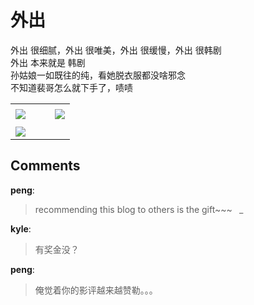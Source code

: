 # 外出

<div id="msgcns!B37A52AAF181A958!727" class="bvMsg"><div>外出 很细腻，外出 很唯美，外出 很缓慢，外出 很韩剧</div>
<div> </div>
<div>外出 本来就是 韩剧</div>
<div> </div>
<div>孙姑娘一如既往的纯，看她脱衣服都没啥邪念</div>
<div> </div>
<div>不知道裴哥怎么就下手了，啧啧</div>
<div> </div>

<div> </div>
<div> </div>
<div> </div>
<div> </div></div><table cellspacing="0" border="0"><tr><td></td></tr><tr><td valign="top"><a href="http://blufiles.storage.live.com/y1pZ7hutcdhugWBUXkw3jAwIn6uOiyjhc-Nosw8q9LzWon2yevfcjRXfGLBbXtJQ2rmtyegIWmAdC8" target="_blank" rel="WLPP;url=http://blufiles.storage.live.com/y1pZ7hutcdhugWBUXkw3jAwIn6uOiyjhc-Nosw8q9LzWon2yevfcjRXfGLBbXtJQ2rmtyegIWmAdC8;cnsid=cns&#033;B37A52AAF181A958&#033;728"><img src="http://blufiles.storage.live.com/y1pZ7hutcdhugWBUXkw3jAwIhoMH7IHN6Qw2bDlLCVR7hoLcbt_AnUkNNpmanlrNNI6_wyMcx1E4gM" border="0" /></a></td><td width="15"></td><td valign="top"><a href="http://blufiles.storage.live.com/y1pAjUJL0YqrRBdq2UX748DO6lJas0PBbWQhaaD9dBNwJsvgQ5-Rvpv5bVYrx9x34w84Lyhxq-pqBg" target='_blank' rel="WLPP;url=http://blufiles.storage.live.com/y1pAjUJL0YqrRBdq2UX748DO6lJas0PBbWQhaaD9dBNwJsvgQ5-Rvpv5bVYrx9x34w84Lyhxq-pqBg;cnsid=cns&#033;B37A52AAF181A958&#033;729"><img src="http://blufiles.storage.live.com/y1pAjUJL0YqrRBdq2UX748DO5d-o3ZfSvt3Cd89cTLq9tXxoo1qjQrH_yu41iPHzm9O2nQGE9qPKAs" border="0" /></a></td></tr><tr><td></td></tr><tr><td valign="top"><a href="http://blufiles.storage.live.com/y1pDg5T8BYkuUVeGLaMOtz6UfiPzS8hH9gEPuk_o_U8Ku0rIhsjh6Z4w5i8uoHfsIJGrrxqgSBXiy4" target="_blank" rel="WLPP;url=http://blufiles.storage.live.com/y1pDg5T8BYkuUVeGLaMOtz6UfiPzS8hH9gEPuk_o_U8Ku0rIhsjh6Z4w5i8uoHfsIJGrrxqgSBXiy4;cnsid=cns&#033;B37A52AAF181A958&#033;730"><img src="http://blufiles.storage.live.com/y1pDg5T8BYkuUVeGLaMOtz6USMsGLdv62hv-Z4xndbQrfUFMHgPg4BuXMEI53uirrvEJeCa5s_X1OY" border="0" /></a></td></tr></table>

## Comments

**peng**:
> recommending this blog to others is the gift~~~ 
 
*_*

**kyle**:
> 有奖金没？

**peng**:
> 俺觉着你的影评越来越赞勒。。。

